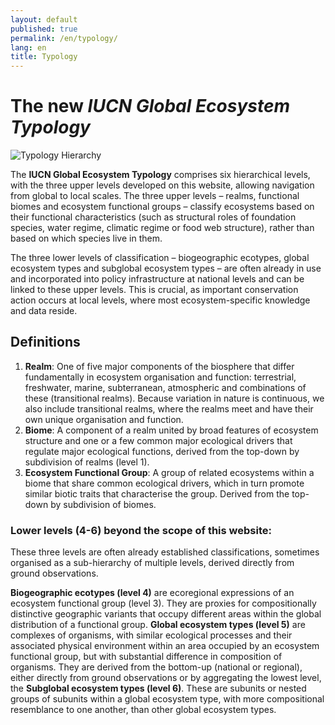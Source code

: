 ```yaml
---
layout: default
published: true
permalink: /en/typology/
lang: en
title: Typology
---
```

# The new *IUCN Global Ecosystem Typology*

![Typology Hierarchy]({{site.baseurl}}/assets/uploads/TypologyHierarchy.png)


The **IUCN Global Ecosystem Typology** comprises six hierarchical levels, with the three upper levels developed on this website, allowing navigation from global to local scales. The three upper levels – realms, functional biomes and ecosystem functional groups – classify ecosystems based on their functional characteristics (such as structural roles of foundation species, water regime, climatic regime or food web structure), rather than based on which species live in them.

The three lower levels of classification – biogeographic ecotypes, global ecosystem types and subglobal ecosystem types <!--//(see the [technical report](https://iucnrle.org/static/media/uploads/references/research-development/keith_etal_iucnglobalecosystemtypology_v1.01.pdf) for more information)//--> – are often already in use and incorporated into policy infrastructure at national levels and can be linked to these upper levels. This is crucial, as important conservation action occurs at local levels, where most ecosystem-specific knowledge and data reside.


## Definitions

1. **Realm**: One of five major components of the biosphere that differ fundamentally in ecosystem organisation and function: terrestrial, freshwater, marine, subterranean, atmospheric and combinations of these (transitional realms). Because variation in nature is continuous, we also include transitional realms, where the realms meet and have their own unique organisation and function.
2. **Biome**: A component of a realm united by broad features of ecosystem structure and one or a few common major ecological drivers that regulate major ecological functions, derived from the top-down by subdivision of realms (level 1).
3. **Ecosystem Functional Group**: A group of related ecosystems within a biome that share common ecological drivers, which in turn promote similar biotic traits that characterise the group. Derived from the top-down by subdivision of biomes.

<!--//
| | Level | Description |
|---|---|---|
|**1**|**Realm**| One of five major components of the biosphere that differ fundamentally in ecosystem organisation and function: terrestrial, freshwater, marine, subterranean, atmospheric and combinations of these (transitional realms). Because variation in nature is continuous, we also include transitional realms, where the realms meet and have their own unique organisation and function.|
|**2**|**Biome**|A component of a realm united by broad features of ecosystem structure and one or a few common major ecological drivers that regulate major ecological functions, derived from the top-down by subdivision of realms (level 1).|
|**3**|**Ecosystem Functional Group**|A group of related ecosystems within a biome that share common ecological drivers, which in turn promote similar biotic traits that characterise the group. Derived from the top-down by subdivision of biomes.|

//-->

### Lower levels (4-6) beyond the scope of this website:

These three levels are often already established classifications, sometimes organised as a sub-hierarchy of multiple levels, derived directly from ground observations.

**Biogeographic ecotypes (level 4)** are ecoregional expressions of an ecosystem functional group (level 3). They are proxies for compositionally distinctive geographic variants that occupy different areas within the global distribution of a functional group. **Global ecosystem types (level 5)** are complexes of organisms, with similar ecological processes and their associated physical environment within an area occupied by an ecosystem functional group, but with substantial difference in composition of organisms. They are derived from the bottom-up (national or regional), either directly from ground observations or by aggregating the lowest level, the **Subglobal ecosystem types (level 6)**. These are subunits or nested groups of subunits within a global ecosystem type, with more compositional resemblance to one another, than other global ecosystem types.
